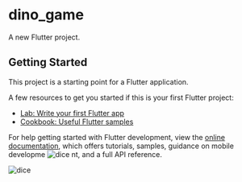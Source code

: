 # dino_game

A new Flutter project.

## Getting Started

This project is a starting point for a Flutter application.

A few resources to get you started if this is your first Flutter project:

- [Lab: Write your first Flutter app](https://docs.flutter.dev/get-started/codelab)
- [Cookbook: Useful Flutter samples](https://docs.flutter.dev/cookbook)

For help getting started with Flutter development, view the
[online documentation](https://docs.flutter.dev/), which offers tutorials,
samples, guidance on mobile developme
![dice](https://github.com/Santoshadhikary/dino_run_game/assets/122032759/2a1c31ea-cbd4-4924-8fd7-5fa491ef26c3)
nt, and a full API reference.

![dice](https://github.com/Santoshadhikary/dino_run_game/assets/122032759/ed4a9376-e588-4762-8168-0208b7a17e76)

